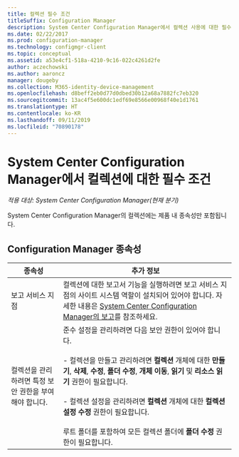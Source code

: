 ```yaml
---
title: 컬렉션 필수 조건
titleSuffix: Configuration Manager
description: System Center Configuration Manager에서 컬렉션 사용에 대한 필수 조건을 확인합니다.
ms.date: 02/22/2017
ms.prod: configuration-manager
ms.technology: configmgr-client
ms.topic: conceptual
ms.assetid: a53e4cf1-518a-4210-9c16-022c4261d2fe
author: aczechowski
ms.author: aaroncz
manager: dougeby
ms.collection: M365-identity-device-management
ms.openlocfilehash: d8beff2eb0d77d0dbed30b12a68a7882fc7eb320
ms.sourcegitcommit: 13ac4f5e600dc1edf69e8566e00968f40e1d1761
ms.translationtype: HT
ms.contentlocale: ko-KR
ms.lasthandoff: 09/11/2019
ms.locfileid: "70890178"
---
```

# <a name="prerequisites-for-collections-in-system-center-configuration-manager"></a>System Center Configuration Manager에서 컬렉션에 대한 필수 조건

*적용 대상: System Center Configuration Manager(현재 분기)*

System Center Configuration Manager의 컬렉션에는 제품 내 종속성만 포함됩니다.  

## <a name="configuration-manager-dependencies"></a>Configuration Manager 종속성  

|종속성|추가 정보|  
|----------------|----------------------|  
|보고 서비스 지점|컬렉션에 대한 보고서 기능을 실행하려면 보고 서비스 지점의 사이트 시스템 역할이 설치되어 있어야 합니다. 자세한 내용은 [System Center Configuration Manager의 보고](../../../../core/servers/manage/reporting.md)를 참조하세요.|  
|컬렉션을 관리하려면 특정 보안 권한을 부여해야 합니다.|준수 설정을 관리하려면 다음 보안 권한이 있어야 합니다.<br /><br /> - 컬렉션을 만들고 관리하려면 **컬렉션** 개체에 대한 **만들기**, **삭제**, **수정**, **폴더 수정**, **개체 이동**, **읽기** 및 **리소스 읽기** 권한이 필요합니다.<br /><br /> - 컬렉션 설정을 관리하려면 **컬렉션** 개체에 대한 **컬렉션 설정 수정** 권한이 필요합니다.<br /><br /> 루트 폴더를 포함하여 모든 컬렉션 폴더에 **폴더 수정** 권한이 필요합니다.|  
